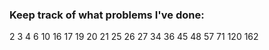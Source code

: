 ### Keep track of what problems I've done:
2
3
4
6
10
16
17 
19
20
21
25
26
27
34
36
45
48
57
71
120
162
